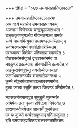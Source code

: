 +++
title = "०६७ उमयासहप्रतिष्ठापटलः"

+++
उमयासहप्रतिष्ठापटलप्रारंभः    
अथ वक्ष्ये महासेन उमयासहनायकम्  
अरुणाभं त्रिणेत्रञ्च चन्द्रचूडाजटाधरम्  १  
टङ्ककृष्णमृगञ्चैव गौर्यनङ्गञ्च वामके  
सव्ये चाभयमित्युक्तं प्रभामण्डलमण्डितम्  २  
सर्वाभरणसंभूष्यं पद्मपीठोपरिस्थितम्  
एवन्ध्यात्वा विशेषेण प्रतिष्ठाप्राग्वदाचरेत्  ३  
षोडशस्तंभसंयुक्तं द्वादशस्तंभमेव वा  
नवकुण्डं प्रकल्प्याथ तोरणादीनि कल्पयेत्  ४  
अङ्कुरार्पणपूर्वन्तु नयनोन्मीलनन्ततः  
जलाधिवासनञ्चैव शयनारोपणन्तथा  ५  
कुम्भे संपूजयेत्पश्चात्पञ्चावरणमार्गतः  
हुत्वा जप्त्वा स्तुतिं कृत्वा त्रिखण्डं परिहोमयेत्  ६  

न्यासकर्मसमाराद्ध्य सुमुहूर्ते सुलग्नके  
अभिषेकं ततः कृत्वा हविर्दत्वा निवेदयेत्  ७  
ब्राह्मणान्भोजयेत्तत्र आचार्यं पूजयेत्ततः  
एवं यः कुरुते मर्त्यस्सपुण्याङ्गतिमाप्नुयात्  ८  
इति उमयासहप्रतिष्ठापटलस्सप्तषष्टितमः  
